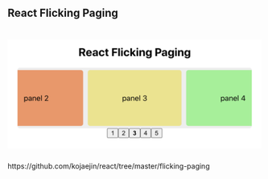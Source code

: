 ## React Flicking Paging
<h1 align=center>
  <img width="800" alt="React Flicking Paging" src="https://raw.githubusercontent.com/kojaejin/react/master/img/react_flicking_paging.png">
</h1>
https://github.com/kojaejin/react/tree/master/flicking-paging
